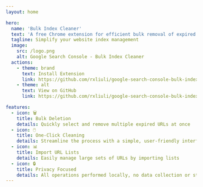 ```yaml
---
layout: home

hero:
  name: 'Bulk Index Cleaner'
  text: 'A free Chrome extension for efficient bulk removal of expired indexes from Google Search Console.'
  tagline: Simplify your website index management
  image:
    src: /logo.png
    alt: Google Search Console - Bulk Index Cleaner
  actions:
    - theme: brand
      text: Install Extension
      link: https://github.com/rxliuli/google-search-console-bulk-index-cleaner/releases/latest
    - theme: alt
      text: View on GitHub
      link: https://github.com/rxliuli/google-search-console-bulk-index-cleaner

features:
  - icon: 🗑️
    title: Bulk Deletion
    details: Quickly select and remove multiple expired URLs at once
  - icon: 🖱️
    title: One-Click Cleaning
    details: Streamline the process with a simple, user-friendly interface
  - icon: 📊
    title: Import URL Lists
    details: Easily manage large sets of URLs by importing lists
  - icon: 🔒
    title: Privacy Focused
    details: All operations performed locally, no data collection or storage
---
```



